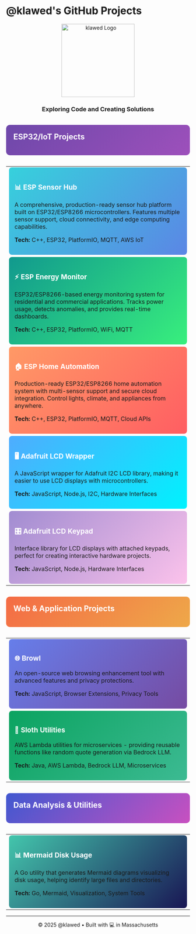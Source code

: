 # @klawed's GitHub Projects

<div align="center">
  <img src="https://i.imgur.com/l0Jljx7.png" alt="klawed Logo" width="200">
  <h3>Exploring Code and Creating Solutions</h3>
</div>

<br>

<div style="background: linear-gradient(135deg, #6e48aa, #9d50bb); padding: 20px; border-radius: 10px; margin-bottom: 30px;">
  <h2 style="color: white; margin-top: 0;">ESP32/IoT Projects</h2>
</div>

<table>
  <tr>
    <td>
      <div style="background: linear-gradient(135deg, #36d1dc, #5b86e5); padding: 15px; border-radius: 8px;">
        <h3><a href="https://github.com/klawed/esp-sensor-hub" style="color: white; text-decoration: none;">📊 ESP Sensor Hub</a></h3>
        <p>A comprehensive, production-ready sensor hub platform built on ESP32/ESP8266 microcontrollers. Features multiple sensor support, cloud connectivity, and edge computing capabilities.</p>
        <p><strong>Tech:</strong> C++, ESP32, PlatformIO, MQTT, AWS IoT</p>
      </div>
    </td>
  </tr>
  <tr>
    <td>
      <div style="background: linear-gradient(135deg, #11998e, #38ef7d); padding: 15px; border-radius: 8px;">
        <h3><a href="https://github.com/klawed/esp-energy-monitor" style="color: white; text-decoration: none;">⚡ ESP Energy Monitor</a></h3>
        <p>ESP32/ESP8266-based energy monitoring system for residential and commercial applications. Tracks power usage, detects anomalies, and provides real-time dashboards.</p>
        <p><strong>Tech:</strong> C++, ESP32, PlatformIO, WiFi, MQTT</p>
      </div>
    </td>
  </tr>
  <tr>
    <td>
      <div style="background: linear-gradient(135deg, #ff9966, #ff5e62); padding: 15px; border-radius: 8px;">
        <h3><a href="https://github.com/klawed/esp-home-automation" style="color: white; text-decoration: none;">🏠 ESP Home Automation</a></h3>
        <p>Production-ready ESP32/ESP8266 home automation system with multi-sensor support and secure cloud integration. Control lights, climate, and appliances from anywhere.</p>
        <p><strong>Tech:</strong> C++, ESP32, PlatformIO, MQTT, Cloud APIs</p>
      </div>
    </td>
  </tr>
  <tr>
    <td>
      <div style="background: linear-gradient(135deg, #4facfe, #00f2fe); padding: 15px; border-radius: 8px;">
        <h3><a href="https://github.com/klawed/ada-lcd-wrapper" style="color: white; text-decoration: none;">🖥️ Adafruit LCD Wrapper</a></h3>
        <p>A JavaScript wrapper for Adafruit I2C LCD library, making it easier to use LCD displays with microcontrollers.</p>
        <p><strong>Tech:</strong> JavaScript, Node.js, I2C, Hardware Interfaces</p>
      </div>
    </td>
  </tr>
  <tr>
    <td>
      <div style="background: linear-gradient(135deg, #a18cd1, #fbc2eb); padding: 15px; border-radius: 8px;">
        <h3><a href="https://github.com/klawed/ada-lcd-keypad" style="color: white; text-decoration: none;">🎛️ Adafruit LCD Keypad</a></h3>
        <p>Interface library for LCD displays with attached keypads, perfect for creating interactive hardware projects.</p>
        <p><strong>Tech:</strong> JavaScript, Node.js, Hardware Interfaces</p>
      </div>
    </td>
  </tr>
</table>

<div style="background: linear-gradient(135deg, #f46b45, #eea849); padding: 20px; border-radius: 10px; margin: 30px 0;">
  <h2 style="color: white; margin-top: 0;">Web & Application Projects</h2>
</div>

<table>
  <tr>
    <td>
      <div style="background: linear-gradient(135deg, #667eea, #764ba2); padding: 15px; border-radius: 8px;">
        <h3><a href="https://github.com/klawed/browl" style="color: white; text-decoration: none;">🌐 Browl</a></h3>
        <p>An open-source web browsing enhancement tool with advanced features and privacy protections.</p>
        <p><strong>Tech:</strong> JavaScript, Browser Extensions, Privacy Tools</p>
      </div>
    </td>
  </tr>
  <tr>
    <td>
      <div style="background: linear-gradient(135deg, #0ba360, #3cba92); padding: 15px; border-radius: 8px;">
        <h3><a href="https://github.com/klawed/sloth-util" style="color: white; text-decoration: none;">🦥 Sloth Utilities</a></h3>
        <p>AWS Lambda utilities for microservices - providing reusable functions like random quote generation via Bedrock LLM.</p>
        <p><strong>Tech:</strong> Java, AWS Lambda, Bedrock LLM, Microservices</p>
      </div>
    </td>
  </tr>
</table>

<div style="background: linear-gradient(135deg, #4158D0, #C850C0); padding: 20px; border-radius: 10px; margin: 30px 0;">
  <h2 style="color: white; margin-top: 0;">Data Analysis & Utilities</h2>
</div>

<table>
  <tr>
    <td>
      <div style="background: linear-gradient(135deg, #43C6AC, #191654); padding: 15px; border-radius: 8px;">
        <h3><a href="https://github.com/klawed/mermaid_disk_usage" style="color: white; text-decoration: none;">📊 Mermaid Disk Usage</a></h3>
        <p>A Go utility that generates Mermaid diagrams visualizing disk usage, helping identify large files and directories.</p>
        <p><strong>Tech:</strong> Go, Mermaid, Visualization, System Tools</p>
      </div>
    </td>
  </tr>
</table>

---

<div align="center">
  <p>© 2025 @klawed • Built with 💻 in Massachusetts</p>
</div>
